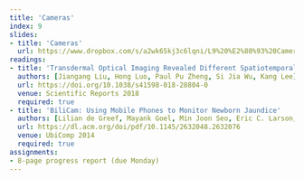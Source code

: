 ```yaml
---
title: 'Cameras'
index: 9
slides:
- title: 'Cameras'
  url: https://www.dropbox.com/s/a2wk65kj3c6lqni/L9%20%E2%80%93%20Cameras.pptx?dl=0
readings:
- title: 'Transdermal Optical Imaging Revealed Different Spatiotemporal Patterns of Facial Cardiovascular Activities'
  authors: [Jiangang Liu, Hong Luo, Paul Pu Zheng, Si Jia Wu, Kang Lee]
  url: https://doi.org/10.1038/s41598-018-28804-0
  venue: Scientific Reports 2018
  required: true
- title: 'BiliCam: Using Mobile Phones to Monitor Newborn Jaundice'
  authors: [Lilian de Greef, Mayank Goel, Min Joon Seo, Eric C. Larson, James W. Stout, James A. Taylor, Shwetak N. Patel]
  url: https://dl.acm.org/doi/pdf/10.1145/2632048.2632076
  venue: UbiComp 2014
  required: true
assignments:
- 8-page progress report (due Monday)
---
```


